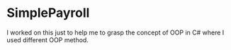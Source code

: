 # SimplePayroll
I worked on this just to help me to grasp the concept of OOP in C#
where I used different OOP method.
